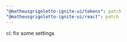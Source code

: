 ```yaml
---
"@matheusgrigoletto-ignite-ui/tokens": patch
"@matheusgrigoletto-ignite-ui/react": patch
---
```


ci: fix some settings
